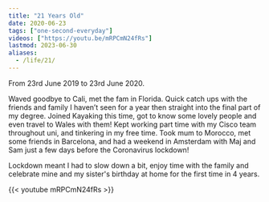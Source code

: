 ```yaml
---
title: "21 Years Old"
date: 2020-06-23
tags: ["one-second-everyday"]
videos: ["https://youtu.be/mRPCmN24fRs"]
lastmod: 2023-06-30
aliases:
  - /life/21/
---
```


From 23rd June 2019 to 23rd June 2020.

Waved goodbye to Cali, met the fam in Florida. Quick catch ups with the friends and family I haven’t seen for a year then straight into the final part of my degree.
Joined Kayaking this time, got to know some lovely people and even travel to Wales with them! Kept working part time with my Cisco team throughout uni, and tinkering in my free time. Took mum to Morocco, met some friends in Barcelona, and had a weekend in Amsterdam with Maj and Sam just a few days before the Coronavirus lockdown!

Lockdown meant I had to slow down a bit, enjoy time with the family and celebrate mine and my sister's birthday at home for the first time in 4 years.

{{< youtube mRPCmN24fRs >}}
